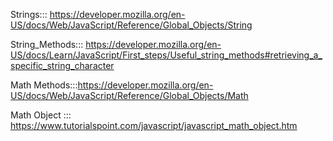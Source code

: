 Strings::: https://developer.mozilla.org/en-US/docs/Web/JavaScript/Reference/Global_Objects/String

String_Methods::: https://developer.mozilla.org/en-US/docs/Learn/JavaScript/First_steps/Useful_string_methods#retrieving_a_specific_string_character

Math Methods:::https://developer.mozilla.org/en-US/docs/Web/JavaScript/Reference/Global_Objects/Math


Math Object ::: https://www.tutorialspoint.com/javascript/javascript_math_object.htm
